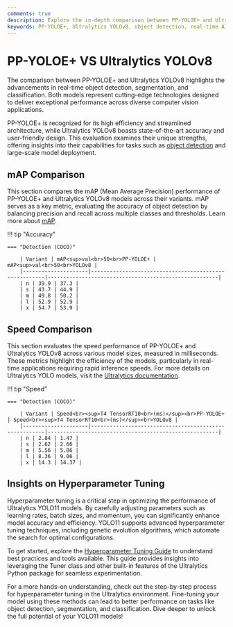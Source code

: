 ```yaml
---
comments: true
description: Explore the in-depth comparison between PP-YOLOE+ and Ultralytics YOLOv8, two cutting-edge models in the world of object detection. Discover their performance, speed, and capabilities in real-time AI, edge AI, and computer vision applications.
keywords: PP-YOLOE+, Ultralytics YOLOv8, object detection, real-time AI, edge AI, computer vision, Ultralytics models, YOLO comparison, AI performance
---
```


# PP-YOLOE+ VS Ultralytics YOLOv8

The comparison between PP-YOLOE+ and Ultralytics YOLOv8 highlights the advancements in real-time object detection, segmentation, and classification. Both models represent cutting-edge technologies designed to deliver exceptional performance across diverse computer vision applications.

PP-YOLOE+ is recognized for its high efficiency and streamlined architecture, while Ultralytics YOLOv8 boasts state-of-the-art accuracy and user-friendly design. This evaluation examines their unique strengths, offering insights into their capabilities for tasks such as [object detection](https://docs.ultralytics.com/tasks/detect/) and large-scale model deployment.

## mAP Comparison

This section compares the mAP (Mean Average Precision) performance of PP-YOLOE+ and Ultralytics YOLOv8 models across their variants. mAP serves as a key metric, evaluating the accuracy of object detection by balancing precision and recall across multiple classes and thresholds. Learn more about [mAP](https://www.ultralytics.com/glossary/mean-average-precision-map).

!!! tip "Accuracy"

    === "Detection (COCO)"

    	| Variant | mAP<sup>val<br>50<br>PP-YOLOE+ | mAP<sup>val<br>50<br>YOLOv8 |
    	|---------------------|-------------------------------------------------------|-------------------------------------------------------|
    	| n | 39.9 | 37.3 |
    	| s | 43.7 | 44.9 |
    	| m | 49.8 | 50.2 |
    	| l | 52.9 | 52.9 |
    	| x | 54.7 | 53.9 |


## Speed Comparison

This section evaluates the speed performance of PP-YOLOE+ and Ultralytics YOLOv8 across various model sizes, measured in milliseconds. These metrics highlight the efficiency of the models, particularly in real-time applications requiring rapid inference speeds. For more details on Ultralytics YOLO models, visit the [Ultralytics documentation](https://docs.ultralytics.com).

!!! tip "Speed"

    === "Detection (COCO)"

    	| Variant | Speed<br><sup>T4 TensorRT10<br>(ms)</sup><br>PP-YOLOE+ | Speed<br><sup>T4 TensorRT10<br>(ms)</sup><br>YOLOv8 |
    	|---------------------|-------------------------------------------------------|-------------------------------------------------------|
    	| n | 2.84 | 1.47 |
    	| s | 2.62 | 2.66 |
    	| m | 5.56 | 5.86 |
    	| l | 8.36 | 9.06 |
    	| x | 14.3 | 14.37 |

## Insights on Hyperparameter Tuning

Hyperparameter tuning is a critical step in optimizing the performance of Ultralytics YOLO11 models. By carefully adjusting parameters such as learning rates, batch sizes, and momentum, you can significantly enhance model accuracy and efficiency. YOLO11 supports advanced hyperparameter tuning techniques, including genetic evolution algorithms, which automate the search for optimal configurations.

To get started, explore the [Hyperparameter Tuning Guide](https://docs.ultralytics.com/guides/hyperparameter-tuning/) to understand best practices and tools available. This guide provides insights into leveraging the Tuner class and other built-in features of the Ultralytics Python package for seamless experimentation.

For a more hands-on understanding, check out the step-by-step process for hyperparameter tuning in the Ultralytics environment. Fine-tuning your model using these methods can lead to better performance on tasks like object detection, segmentation, and classification. Dive deeper to unlock the full potential of your YOLO11 models!
